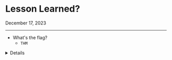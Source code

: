 # Lesson Learned?

December 17, 2023

---------------------------

- What's the flag?
	- `THM`


<details>
Steps:
Visit the website and you will see the login page. 

![image](https://github.com/kyou00/tryhackme-writeups/assets/92074685/e8d3445b-2c55-4d50-a55a-0acfd34936a4)

Then we will intercept the login credentials using the burpsuite tool.

![image](https://github.com/kyou00/tryhackme-writeups/assets/92074685/3d8304b6-b9dc-4d1e-ac67-35ba7dcc8a31)

We could use hydra to guess for the username that exist in the database, so we can login.

![image](https://github.com/kyou00/tryhackme-writeups/assets/92074685/3cf4fef3-5eeb-4ff0-85b3-2571313467b9)

```
hydra -L ~/Downloads/xato-net-10-million-usernames.txt -p asdf 10.10.157.124 http-post-form "/:username=^USER^&password=^PASS^:Invalid username and password."
```

-------------------------------------------------------
-L for the username 

-p is for the password which we just put a random letters 

10.10.157.124 is the IP address of the website

http-post-form is the HTTP method that has been used.

![image](https://github.com/kyou00/tryhackme-writeups/assets/92074685/0fc232ca-ad45-47f1-8b66-35bc18ce5b7d)

/ is the directory where the username and password goes

username=^USER^ is the username list that has been provided

password=^PASS^ is the password list that has been provided

Invalid username and password is the error message for the wrong credentials

![image](https://github.com/kyou00/tryhackme-writeups/assets/92074685/3c856a20-2ff1-4d95-b401-d7c8237f1898)

--------------------------------------------------------

Now we know the usernames that we can use we can now proceed to SQL injection.

![image](https://github.com/kyou00/tryhackme-writeups/assets/92074685/5bd49c30-3416-453f-a9a8-2c059b0e2dfb)

We can use this SAFE SQL injection by Tib3rius

![image](https://github.com/kyou00/tryhackme-writeups/assets/92074685/31ff5559-5aa2-4127-b5af-ec1123e36293)

```
kelly';-- -
```

As we login the credentials we are now in the page 

![image](https://github.com/kyou00/tryhackme-writeups/assets/92074685/801777b7-f700-4599-8268-1bf242dc9abc)

</details>
